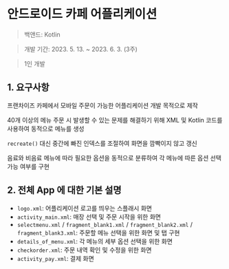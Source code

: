 # 안드로이드 카페 어플리케이션

> 백앤드: Kotlin

> 개발 기간: 2023. 5. 13. ~ 2023. 6. 3. (3주)

> 1인 개발


## 1. 요구사항

프랜차이즈 카페에서 모바일 주문이 가능한 어플리케이션 개발 목적으로 제작

40개 이상의 메뉴 주문 시 발생할 수 있는 문제를 해결하기 위해 XML 및 Kotlin 코드를 사용하여 동적으로 메뉴를 생성

`recreate()` 대신 중간에 빠진 인덱스를 조절하여 화면을 깜빡이지 않고 갱신

음료와 비음료 메뉴에 따라 필요한 옵션을 동적으로 분류하여 각 메뉴에 따른 옵션 선택 가능 여부를 구현

## 2. 전체 App 에 대한 기본 설명

- `logo.xml`: 어플리케이션 로고를 띄우는 스플래시 화면
- `activity_main.xml`: 매장 선택 및 주문 시작을 위한 화면
- `selectmenu.xml` / `fragment_blank1.xml` / `fragment_blank2.xml` / `fragment_blank3.xml`: 주문할 메뉴 선택을 위한 화면 및 탭 구현
- `details_of_menu.xml`: 각 메뉴의 세부 옵션 선택을 위한 화면
- `checkorder.xml`: 주문 내역 확인 및 수정을 위한 화면
- `activity_pay.xml`: 결제 화면
